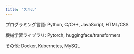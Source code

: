 ```yaml
---
title: 'スキル'
---
```


プログラミング言語: Python, C/C++, JavaScript, HTML/CSS

機械学習ライブラリ: Pytorch, huggingface/transformers

その他: Docker, Kubernetes, MySQL
